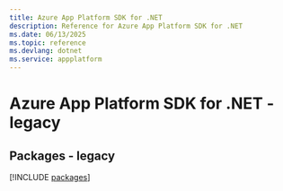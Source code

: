 ```yaml
---
title: Azure App Platform SDK for .NET
description: Reference for Azure App Platform SDK for .NET
ms.date: 06/13/2025
ms.topic: reference
ms.devlang: dotnet
ms.service: appplatform
---
```

# Azure App Platform SDK for .NET - legacy
## Packages - legacy
[!INCLUDE [packages](app-platform-index.md)]